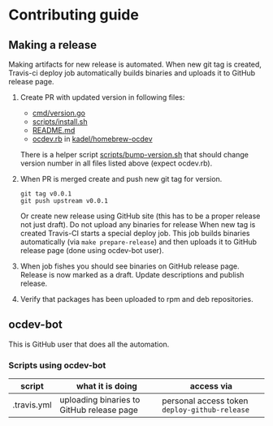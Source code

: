 # Contributing guide



## Making a release

Making artifacts for new release is automated. 
When new git tag is created, Travis-ci deploy job automatically builds binaries and uploads it to GitHub release page.

1. Create PR with updated version in following files:
    - [cmd/version.go](/cmd/version.go)
    - [scripts/install.sh](/scripts/install.sh)
    - [README.md](/README.md)
    - [ocdev.rb](https://github.com/kadel/homebrew-ocdev/blob/master/Formula/ocdev.rb) in [kadel/homebrew-ocdev](https://github.com/kadel/homebrew-ocdev)

    There is a helper script [scripts/bump-version.sh](/scripts/bump-version.sh) that should change version number in all files listed above (expect ocdev.rb).
2. When PR is merged create and push new git tag for version.
    ```
    git tag v0.0.1
    git push upstream v0.0.1
    ```
    Or create new release using GitHub site (this has to be a proper release not just draft). 
    Do not upload any binaries for release
    When new tag is created Travis-CI starts a special deploy job.
    This job builds binaries automatically (via `make prepare-release`) and then uploads it to GitHub release page (done using ocdev-bot user).
3. When job fishes you should see binaries on GitHub release page. Release is now marked as a draft. Update descriptions and publish release.
4. Verify that packages has been uploaded to rpm and deb repositories.

## ocdev-bot
This is GitHub user that does all the automation.

### Scripts using ocdev-bot

| script | what it is doing | access via | 
|-|-|-|
| .travis.yml | uploading binaries to GitHub release page | personal access token `deploy-github-release` |